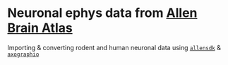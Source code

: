 # Neuronal ephys data from [Allen Brain Atlas](https://celltypes.brain-map.org) 

Importing & converting rodent and human neuronal data using [`allensdk`](https://alleninstitute.github.io/AllenSDK/install.html) & [`axographio`](https://pypi.org/project/axographio/)
